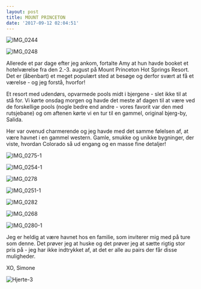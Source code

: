 ```yaml
---
layout: post
title: MOUNT PRINCETON
date: '2017-09-12 02:04:51'
---
```


![IMG_0244](/images/2017/09/IMG_0244.JPG)

![IMG_0248](/images/2017/09/IMG_0248.JPG)

Allerede et par dage efter jeg ankom, fortalte Amy at hun havde booket et hotelværelse fra den 2.-3. august på Mount Princeton Hot Springs Resort. 
Det er (åbenbart) et meget populært sted at besøge og derfor svært at få et værelse - og jeg forstå, hvorfor! 

Et resort med udendørs, opvarmede pools midt i bjergene - slet ikke til at stå for. 
Vi kørte onsdag morgen og havde det meste af dagen til at være ved de forskellige pools (nogle bedre end andre - vores favorit var den med rutsjebane) og om aftenen kørte vi en tur til en gammel, original bjerg-by, Salida. 

Her var ovenud charmerende og jeg havde med det samme følelsen af, at være havnet i en gammel western. Gamle, smukke og unikke bygninger, der viste, hvordan Colorado så ud engang og en masse fine detaljer!

![IMG_0275-1](/images/2017/09/IMG_0275-1.JPG)

![IMG_0254-1](/images/2017/09/IMG_0254-1.JPG)

![IMG_0278](/images/2017/09/IMG_0278.JPG)

![IMG_0251-1](/images/2017/09/IMG_0251-1.JPG)

![IMG_0282](/images/2017/09/IMG_0282.JPG)

![IMG_0268](/images/2017/09/IMG_0268.JPG)

![IMG_0280-1](/images/2017/09/IMG_0280-1.JPG)


Jeg er heldig at være havnet hos en familie, som inviterer mig med på ture som denne. Det prøver jeg at huske og det prøver jeg at sætte rigtig stor pris på - jeg har ikke indtrykket af, at det er alle au pairs der får disse muligheder. 

XO, Simone

![Hjerte-3](/images/2017/09/Hjerte-3.jpg)
